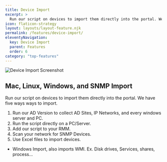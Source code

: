 ```yaml
---
title: Device Import
excerpt: >
  Run our script on devices to import them directly into the portal. We have five ways ways to import.
icon: flaticon-strategy
layout: layouts/layout-feature.njk
permalink: /features/device-import/
eleventyNavigation:
  key: Device Import
  parent: Features
  order: 6
category: "top-features"
---
```


![Device Import Screenshot](https://www.itportal.com/v4/images/wmi-1.png?=2)

## Mac, Linux, Windows, and SNMP Import

Run our script on devices to import them directly into the portal. We have five ways ways to import.

1. Run our AD Version to collect AD Sites, IP Networks, and every windows server and PC.
2. Run the script directly on a PC/Server.
3. Add our script to your RMM.
4. Scan your network for SNMP Devices.
5. Use Excel files to import devices.

* Windows Import, also imports WMI. Ex. Disk drives, Services, shares, process...
